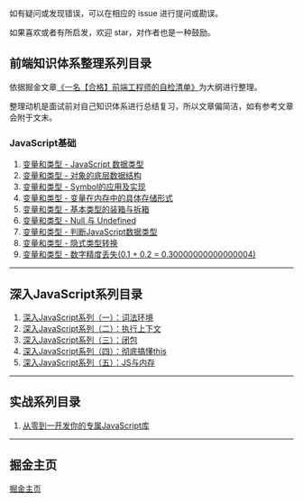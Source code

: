 如有疑问或发现错误，可以在相应的 issue 进行提问或勘误。

如果喜欢或者有所启发，欢迎 star，对作者也是一种鼓励。

## 前端知识体系整理系列目录

依据掘金文章[《一名【合格】前端工程师的自检清单》](https://juejin.im/post/5cc1da82f265da036023b628)为大纲进行整理。

整理动机是面试前对自己知识体系进行总结复习，所以文章偏简洁，如有参考文章会附于文末。

### JavaScript基础

1. [变量和类型 - JavaScript 数据类型](https://github.com/logan70/Blog/issues/8)
2. [变量和类型 - 对象的底层数据结构](https://github.com/logan70/Blog/issues/9)
3. [变量和类型 - Symbol的应用及实现](https://github.com/logan70/Blog/issues/10)
4. [变量和类型 - 变量在内存中的具体存储形式](https://github.com/logan70/Blog/issues/11)
5. [变量和类型 - 基本类型的装箱与拆箱](https://github.com/logan70/Blog/issues/12)
6. [变量和类型 - Null 与 Undefined](https://github.com/logan70/Blog/issues/13)
7. [变量和类型 - 判断JavaScript数据类型](https://github.com/logan70/Blog/issues/14)
8. [变量和类型 - 隐式类型转换](https://github.com/logan70/Blog/issues/15)
9. [变量和类型 - 数字精度丢失(0.1 + 0.2 = 0.30000000000000004)](https://github.com/logan70/Blog/issues/16)

----------------------------

## 深入JavaScript系列目录

1. [深入JavaScript系列（一）：词法环境](https://github.com/logan70/Blog/issues/1)
2. [深入JavaScript系列（二）：执行上下文](https://github.com/logan70/Blog/issues/2)
3. [深入JavaScript系列（三）：闭包](https://github.com/logan70/Blog/issues/3)
4. [深入JavaScript系列（四）：彻底搞懂this](https://github.com/logan70/Blog/issues/4)
4. [深入JavaScript系列（五）：JS与内存](https://github.com/logan70/Blog/issues/5)

----------------------------

## 实战系列目录

1. [从零到一开发你的专属JavaScript库](https://github.com/logan70/Blog/issues/7)

----------------------------

## 掘金主页

[掘金主页](https://juejin.im/user/5b722e476fb9a009d419cfde)
